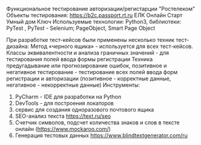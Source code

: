 Функциональное тестирование авторизации/регистарции "Ростелеком"
Объекты тестирования: https://b2c.passport.rt.ru
ЕЛК
Онлайн
Старт
Умный дом
Ключ
Используемые технологии:
Python3, библиотеки: PyTest , PyTest - Selenium; PageObject, Smart Page Object

При разработке тест-кейсов были применены несколько техник тест-дизайна:
Метод «черного ящика» - используется для всех тест-кейсов.
Классы эквивалентности и анализа граничных значений - для тестирования полей ввода формы регистрации
Техника предугадывание или прогнозирование ошибок, позитивное и негативное тестирование - тестирование всех полей ввода форм регистрации и авторизации (позитивное - корректные данные, негативное - некорректные данные)
Инструменты:
1. PyCharm - IDE для разработки на Python
2. DevTools - для построения локаторов
3. сервис для создания одноразового почтового ящика
4. SEO-анализ текста https://text.ru/seo
5. Счетчик символов, подсчет количества знаков и слов в тексте онлайн  (https://www.mockaroo.com/)
6. Генерация тестовых данных https://www.blindtextgenerator.com/ru
